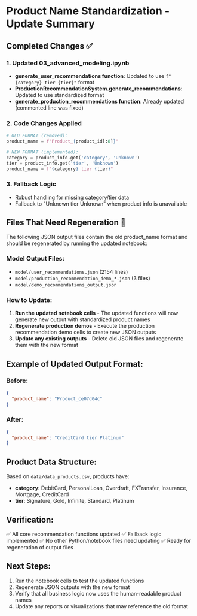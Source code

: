 # Product Name Standardization - Update Summary

## Completed Changes ✅

### 1. Updated 03_advanced_modeling.ipynb
- **generate_user_recommendations function**: Updated to use `f"{category} tier {tier}"` format
- **ProductionRecommendationSystem.generate_recommendations**: Updated to use standardized format  
- **generate_production_recommendations function**: Already updated (commented line was fixed)

### 2. Code Changes Applied
```python
# OLD FORMAT (removed):
product_name = f"Product_{product_id[:8]}"

# NEW FORMAT (implemented):
category = product_info.get('category', 'Unknown')
tier = product_info.get('tier', 'Unknown') 
product_name = f"{category} tier {tier}"
```

### 3. Fallback Logic
- Robust handling for missing category/tier data
- Fallback to "Unknown tier Unknown" when product info is unavailable

## Files That Need Regeneration 🔄

The following JSON output files contain the old product_name format and should be regenerated by running the updated notebook:

### Model Output Files:
- `model/user_recommendations.json` (2154 lines)
- `model/production_recommendation_demo_*.json` (3 files)
- `model/demo_recommendations_output.json`

### How to Update:
1. **Run the updated notebook cells** - The updated functions will now generate new output with standardized product names
2. **Regenerate production demos** - Execute the production recommendation demo cells to create new JSON outputs
3. **Update any existing outputs** - Delete old JSON files and regenerate them with the new format

## Example of Updated Output Format:

### Before:
```json
{
  "product_name": "Product_ce07d04c"
}
```

### After:
```json
{
  "product_name": "CreditCard tier Platinum"
}
```

## Product Data Structure:
Based on `data/data_products.csv`, products have:
- **category**: DebitCard, PersonalLoan, Overdraft, FXTransfer, Insurance, Mortgage, CreditCard
- **tier**: Signature, Gold, Infinite, Standard, Platinum

## Verification:
✅ All core recommendation functions updated
✅ Fallback logic implemented
✅ No other Python/notebook files need updating
✅ Ready for regeneration of output files

## Next Steps:
1. Run the notebook cells to test the updated functions
2. Regenerate JSON outputs with the new format
3. Verify that all business logic now uses the human-readable product names
4. Update any reports or visualizations that may reference the old format
